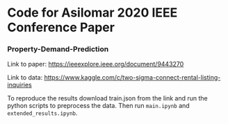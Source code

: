 # Code for Asilomar 2020 IEEE Conference Paper

### Property-Demand-Prediction

Link to paper: https://ieeexplore.ieee.org/document/9443270

Link to data: https://www.kaggle.com/c/two-sigma-connect-rental-listing-inquiries

To reproduce the results download train.json from the link and run the python scripts to preprocess the data.
Then run `main.ipynb` and `extended_results.ipynb`.



